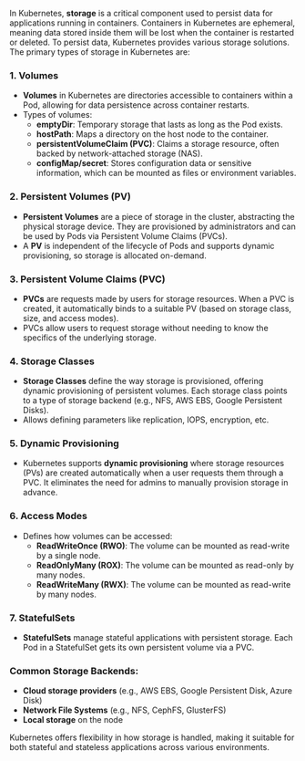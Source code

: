 In Kubernetes, **storage** is a critical component used to persist data for applications running in containers. Containers in Kubernetes are ephemeral, meaning data stored inside them will be lost when the container is restarted or deleted. To persist data, Kubernetes provides various storage solutions. The primary types of storage in Kubernetes are:

### 1. **Volumes**
   - **Volumes** in Kubernetes are directories accessible to containers within a Pod, allowing for data persistence across container restarts.
   - Types of volumes:
     - **emptyDir**: Temporary storage that lasts as long as the Pod exists.
     - **hostPath**: Maps a directory on the host node to the container.
     - **persistentVolumeClaim (PVC)**: Claims a storage resource, often backed by network-attached storage (NAS).
     - **configMap/secret**: Stores configuration data or sensitive information, which can be mounted as files or environment variables.

### 2. **Persistent Volumes (PV)**
   - **Persistent Volumes** are a piece of storage in the cluster, abstracting the physical storage device. They are provisioned by administrators and can be used by Pods via Persistent Volume Claims (PVCs).
   - A **PV** is independent of the lifecycle of Pods and supports dynamic provisioning, so storage is allocated on-demand.

### 3. **Persistent Volume Claims (PVC)**
   - **PVCs** are requests made by users for storage resources. When a PVC is created, it automatically binds to a suitable PV (based on storage class, size, and access modes).
   - PVCs allow users to request storage without needing to know the specifics of the underlying storage.

### 4. **Storage Classes**
   - **Storage Classes** define the way storage is provisioned, offering dynamic provisioning of persistent volumes. Each storage class points to a type of storage backend (e.g., NFS, AWS EBS, Google Persistent Disks).
   - Allows defining parameters like replication, IOPS, encryption, etc.

### 5. **Dynamic Provisioning**
   - Kubernetes supports **dynamic provisioning** where storage resources (PVs) are created automatically when a user requests them through a PVC. It eliminates the need for admins to manually provision storage in advance.

### 6. **Access Modes**
   - Defines how volumes can be accessed:
     - **ReadWriteOnce (RWO)**: The volume can be mounted as read-write by a single node.
     - **ReadOnlyMany (ROX)**: The volume can be mounted as read-only by many nodes.
     - **ReadWriteMany (RWX)**: The volume can be mounted as read-write by many nodes.

### 7. **StatefulSets**
   - **StatefulSets** manage stateful applications with persistent storage. Each Pod in a StatefulSet gets its own persistent volume via a PVC.

### Common Storage Backends:
   - **Cloud storage providers** (e.g., AWS EBS, Google Persistent Disk, Azure Disk)
   - **Network File Systems** (e.g., NFS, CephFS, GlusterFS)
   - **Local storage** on the node

Kubernetes offers flexibility in how storage is handled, making it suitable for both stateful and stateless applications across various environments.
